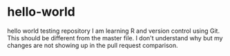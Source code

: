 # hello-world
hello world testing repository
I am learning R and version control using Git. This should be different from the master file.
I don't understand why but my changes are not showing up in the pull request comparison.
